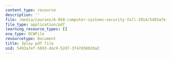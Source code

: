 ```yaml
---
content_type: resource
description: ''
file: /media/courses/6-858-computer-systems-security-fall-2014/5493a7ef5693dac952d73f47d5802da2_r4KjHEgg9Wg.pdf
file_type: application/pdf
learning_resource_types: []
ocw_type: OCWFile
resourcetype: Document
title: 3play pdf file
uid: 5493a7ef-5693-dac9-52d7-3f47d5802da2
---
```

